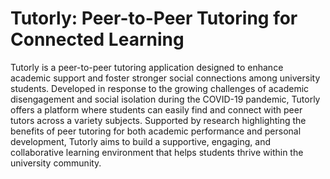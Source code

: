 # Tutorly: Peer-to-Peer Tutoring for Connected Learning

Tutorly is a peer-to-peer tutoring application designed to enhance academic support and foster stronger social connections among university students. Developed in response to the growing challenges of academic disengagement and social isolation during the COVID-19 pandemic, Tutorly offers a platform where students can easily find and connect with peer tutors across a variety subjects. Supported by research highlighting the benefits of peer tutoring for both academic performance and personal development, Tutorly aims to build a supportive, engaging, and collaborative learning environment that helps students thrive within the university community.
